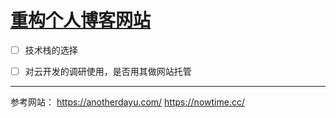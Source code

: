 # [重构个人博客网站](https://github.com/Smileye-v/gitblog/issues/6)

- [ ] 技术栈的选择

- [ ] 对云开发的调研使用，是否用其做网站托管

---

参考网站：
https://anotherdayu.com/
https://nowtime.cc/